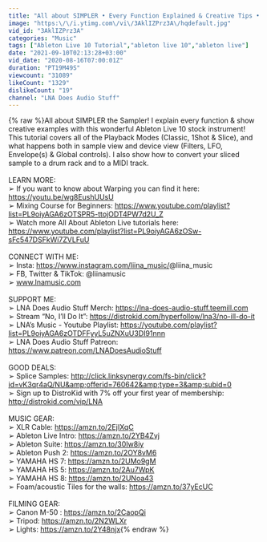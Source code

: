 ```yaml
---
title: "All about SIMPLER • Every Function Explained & Creative Tips • Ableton Live 10 Tutorial"
image: "https:\/\/i.ytimg.com\/vi\/3AklIZPrz3A\/hqdefault.jpg"
vid_id: "3AklIZPrz3A"
categories: "Music"
tags: ["Ableton Live 10 Tutorial","ableton live 10","ableton live"]
date: "2021-09-10T02:13:28+03:00"
vid_date: "2020-08-16T07:00:01Z"
duration: "PT19M49S"
viewcount: "31089"
likeCount: "1329"
dislikeCount: "19"
channel: "LNA Does Audio Stuff"
---
```

{% raw %}All about SIMPLER the Sampler! I explain every function &amp; show creative examples with this wonderful Ableton Live 10 stock instrument! This tutorial covers all of the Playback Modes (Classic, 1Shot &amp; Slice), and what happens both in sample view and device view (Filters, LFO, Envelope(s) &amp; Global controls). I also show how to convert your sliced sample to a drum rack and to a MIDI track. <br /><br />LEARN MORE:<br />➢ If you want to know about Warping you can find it here: <a rel="nofollow" target="blank" href="https://youtu.be/wg8EushUUsU">https://youtu.be/wg8EushUUsU</a><br />➢ Mixing Course for Beginners: <a rel="nofollow" target="blank" href="https://www.youtube.com/playlist?list=PL9oiyAGA6zOTSPR5-ttojODT4PW7d2U_Z">https://www.youtube.com/playlist?list=PL9oiyAGA6zOTSPR5-ttojODT4PW7d2U_Z</a><br />➢ Watch more All About Ableton Live tutorials here: <a rel="nofollow" target="blank" href="https://www.youtube.com/playlist?list=PL9oiyAGA6zOSw-sFc547DSFkWi7ZVLFuU">https://www.youtube.com/playlist?list=PL9oiyAGA6zOSw-sFc547DSFkWi7ZVLFuU</a><br /><br />CONNECT WITH ME:<br />➢ Insta: <a rel="nofollow" target="blank" href="https://www.instagram.com/liina_music/​">https://www.instagram.com/liina_music/​</a> @liina_music<br />➢ FB, Twitter &amp; TikTok: @liinamusic<br />➢ www.lnamusic.com<br /><br />SUPPORT ME:<br />➢ LNA Does Audio Stuff Merch: <a rel="nofollow" target="blank" href="https://lna-does-audio-stuff.teemill.com">https://lna-does-audio-stuff.teemill.com</a> <br />➢ Stream “No, I’ll Do It”: <a rel="nofollow" target="blank" href="https://distrokid.com/hyperfollow/lna3/no-ill-do-it">https://distrokid.com/hyperfollow/lna3/no-ill-do-it</a> <br />➢ LNA’s Music - Youtube Playlist: <a rel="nofollow" target="blank" href="https://youtube.com/playlist?list=PL9oiyAGA6zOTDFFyyL5uZNXuU3DI91nnn">https://youtube.com/playlist?list=PL9oiyAGA6zOTDFFyyL5uZNXuU3DI91nnn</a><br />➢ LNA Does Audio Stuff Patreon: <a rel="nofollow" target="blank" href="https://www.patreon.com/LNADoesAudioStuff">https://www.patreon.com/LNADoesAudioStuff</a> <br /><br />GOOD DEALS:<br />➢ Splice Samples: <a rel="nofollow" target="blank" href="http://click.linksynergy.com/fs-bin/click?id=vK3qr4aQ/NU&amp;offerid=760642&amp;type=3&amp;subid=0">http://click.linksynergy.com/fs-bin/click?id=vK3qr4aQ/NU&amp;offerid=760642&amp;type=3&amp;subid=0</a><br />➢ Sign up to DistroKid with 7% off your first year of membership: <a rel="nofollow" target="blank" href="http://distrokid.com/vip/LNA">http://distrokid.com/vip/LNA</a> <br /><br />MUSIC GEAR:<br />➢ XLR Cable: <a rel="nofollow" target="blank" href="https://amzn.to/2EjIXqC">https://amzn.to/2EjIXqC</a><br />➢ Ableton Live Intro: <a rel="nofollow" target="blank" href="https://amzn.to/2YB4Zvj">https://amzn.to/2YB4Zvj</a><br />➢ Ableton Suite: <a rel="nofollow" target="blank" href="https://amzn.to/30Iw8iy">https://amzn.to/30Iw8iy</a><br />➢ Ableton Push 2: <a rel="nofollow" target="blank" href="https://amzn.to/2OY8vM6">https://amzn.to/2OY8vM6</a><br />➢ YAMAHA HS 7: <a rel="nofollow" target="blank" href="https://amzn.to/2UMo9gM">https://amzn.to/2UMo9gM</a><br />➢ YAMAHA HS 5: <a rel="nofollow" target="blank" href="https://amzn.to/2Au7WpK">https://amzn.to/2Au7WpK</a><br />➢ YAMAHA HS 8: <a rel="nofollow" target="blank" href="https://amzn.to/2UNoa43">https://amzn.to/2UNoa43</a><br />➢ Foam/acoustic Tiles for the walls: <a rel="nofollow" target="blank" href="https://amzn.to/37yEcUC">https://amzn.to/37yEcUC</a><br /><br />FILMING GEAR:<br />➢ Canon M-50 : <a rel="nofollow" target="blank" href="https://amzn.to/2CaopQi">https://amzn.to/2CaopQi</a><br />➢ Tripod: <a rel="nofollow" target="blank" href="https://amzn.to/2N2WLXr">https://amzn.to/2N2WLXr</a><br />➢ Lights: <a rel="nofollow" target="blank" href="https://amzn.to/2Y48njx">https://amzn.to/2Y48njx</a>{% endraw %}
